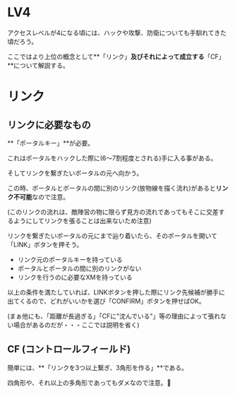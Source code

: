 # LV4

アクセスレベルが4になる頃には、ハックや攻撃、防衛についても手馴れてきた頃だろう。

ここではより上位の概念として**「リンク」**及びそれによって成立する**「CF」**について解説する。

# リンク

## リンクに必要なもの

**「ポータルキー」**が必要。

これはポータルをハックした際に(6〜7割程度とされる)手に入る事がある。

そしてリンクを繋ぎたいポータルの元へ向かう。

この時、ポータルとポータルの間に別のリンク(放物線を描く流れ)があると**リンク不可能**なので注意。

(このリンクの流れは、敵陣営の物に限らず見方の流れであってもそこに交差するようにしてリンクを張ることは出来ないため注意)

リンクを繋ぎたいポータルの元にまで辿り着いたら、そのポータルを開いて「LINK」ボタンを押そう。

* リンク元のポータルキーを持っている
* ポータルとポータルの間に別のリンクがない
* リンクを行うのに必要なXMを持っている

以上の条件を満たしていれば、LINKボタンを押した際にリンク先候補が勝手に出てくるので、どれがいいかを選び「CONFIRM」ボタンを押せばOK。

(まぁ他にも、「距離が長過ぎる」「CFに"沈んでいる"」等の理由によって張れない場合があるのだが・・・ここでは説明を省く)

## CF (コントロールフィールド)

簡単には、**「リンクを3つ以上繋ぎ、3角形を作る」**である。

四角形や、それ以上の多角形であってもダメなので注意。:no_good:

